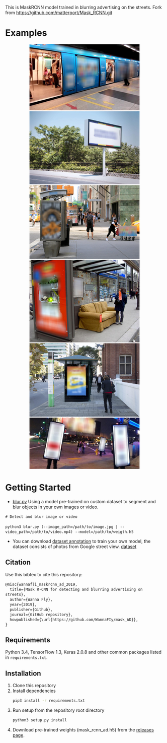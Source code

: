 
This is MaskRCNN model trained in blurring advertising on the streets. Fork from https://github.com/matterport/Mask_RCNN.git

# Examples
<p align="center">
  <img src="samples/ad_20191007T150755.jpg" width="350" title="hover text">
  <img src="samples/ad_20191007T150856.jpg" width="350" alt="accessibility text">
  <img src="samples/ad_20191007T153252.jpg" width="350" alt="accessibility text">
  <img src="samples/ad_20191007T153320.jpg" width="350" alt="accessibility text">
  <img src="samples/ad_20191007T153349 (1).jpg" width="350" alt="accessibility text">
  <img src="samples/ad_20191007T153650.jpg" width="350" alt="accessibility text">
</p>

# Getting Started
* [blur.py](blur.py) Using a model pre-trained on custom dataset to segment and blur objects in your own images or video.
```
# Detect and blur image or video

python3 blur.py (--image_path=/path/to/image.jpg | --video_path=/path/to/video.mp4) --model=/path/to/weigth.h5 
```
* You can download [dataset annotation](https://github.com/WannaFIy/mask_AD/releases) to train your own model, the dataset consists of photos from Google street view. [dataset](http://www.cs.ucf.edu/~aroshan/index_files/Dataset_PitOrlManh/zipped%20images/part1.zip)

## Citation
Use this bibtex to cite this repository:
```
@misc{wannafli_maskrcnn_ad_2019,
  title={Mask R-CNN for detecting and blurring advertising on streets},
  author={Wanna Fly},
  year={2019},
  publisher={Github},
  journal={GitHub repository},
  howpublished={\url{https://github.com/WannaFIy/mask_AD}},
}
```

## Requirements
Python 3.4, TensorFlow 1.3, Keras 2.0.8 and other common packages listed in `requirements.txt`.

## Installation
1. Clone this repository
2. Install dependencies
   ```bash
   pip3 install -r requirements.txt
   ```
3. Run setup from the repository root directory
    ```bash
    python3 setup.py install
    ``` 
3. Download pre-trained weights (mask_rcnn_ad.h5) from the [releases page](https://github.com/WannaFIy/mask_AD/releases).

